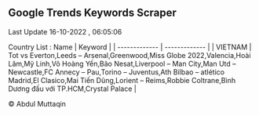

## Google Trends Keywords Scraper 
 
Last Update 16-10-2022 , 06:05:06

Country List :
 Name  | Keyword |
| ------------- | ------------- |
| VIETNAM | Tot vs Everton,Leeds – Arsenal,Greenwood,Miss Globe 2022,Valencia,Hoài Lâm,Mỹ Linh,Võ Hoàng Yến,Bão Nesat,Liverpool – Man City,Man Utd – Newcastle,FC Annecy – Pau,Torino – Juventus,Ath Bilbao – atlético Madrid,El Clasico,Mai Tiến Dũng,Lorient – Reims,Robbie Coltrane,Bình Dương đấu với TP.HCM,Crystal Palace |



© Abdul Muttaqin 
